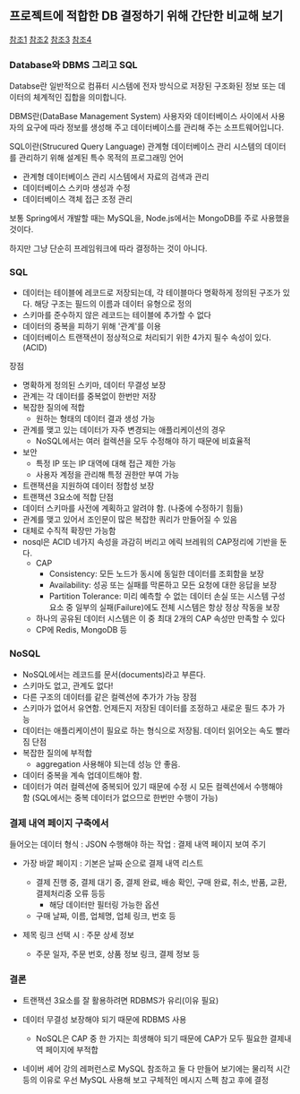 ## 프로젝트에 적합한 DB 결정하기 위해 간단한 비교해 보기
[참조1](https://khj93.tistory.com/entry/Database-RDBMS%EC%99%80-NOSQL-%EC%B0%A8%EC%9D%B4%EC%A0%90)
[참조2](https://github.com/gyoogle/tech-interview-for-developer/blob/master/Computer%20Science/Database/SQL%EA%B3%BC%20NOSQL%EC%9D%98%20%EC%B0%A8%EC%9D%B4.md)
[참조3](https://velog.io/@yejinh/%EB%8D%B0%EC%9D%B4%ED%84%B0%EB%B2%A0%EC%9D%B4%EC%8A%A4-SQL-NoSQL-pkk4zdy3au)
[참조4](https://dailyscat.gitbook.io/twis/database/nosql-1)
### Database와 DBMS 그리고 SQL
Databse란 일반적으로 컴퓨터 시스템에 전자 방식으로 저장된 구조화된 정보 또는 데이터의 체계적인 집합을 의미합니다.

DBMS란(DataBase Management System) 사용자와 데이터베이스 사이에서 사용자의 요구에 따라 정보를 생성해 주고 데이터베이스를 관리해 주는 소프트웨어입니다.

SQL이란(Strucured Query Language) 관계형 데이터베이스 관리 시스템의 데이터를 관리하기 위해 설계된 특수 목적의 프로그래밍 언어
- 관계형 데이터베이스 관리 시스템에서 자료의 검색과 관리
- 데이터베이스 스키마 생성과 수정
- 데이터베이스 객체 접근 조정 관리


보통 Spring에서 개발할 때는 MySQL을, Node.js에서는 MongoDB를 주로 사용했을 것이다.

하지만 그냥 단순히 프레임워크에 따라 결정하는 것이 아니다.

### SQL

- 데이터는 테이블에 레코드로 저장되는데, 각 테이블마다 명확하게 정의된 구조가 있다. 해당 구조는 필드의 이름과 데이터 유형으로 정의
- 스키마를 준수하지 않은 레코드는 테이블에 추가할 수 없다
- 데이터의 중복을 피하기 위해 '관계'를 이용
- 데이터베이스 트랜잭션이 정상적으로 처리되기 위한 4가지 필수 속성이 있다. (ACID)

장점
- 명확하게 정의된 스키마, 데이터 무결성 보장
- 관계는 각 데이터를 중복없이 한번만 저장
- 복잡한 질의에 적합
  - 원하는 형태의 데이터 결과 생성 가능
- 관계를 맺고 있는 데이터가 자주 변경되는 애플리케이션의 경우
  - NoSQL에서는 여러 컬렉션을 모두 수정해야 하기 때문에 비효율적
- 보안
  - 특정 IP 또는 IP 대역에 대해 접근 제한 가능
  - 사용자 계정을 관리해 특정 권한만 부여 가능
- 트랜잭션을 지원하여 데이터 정합성 보장
- 트랜잭션 3요소에 적합
단점
- 데이터 스키마를 사전에 계획하고 알려야 함. (나중에 수정하기 힘듦)
- 관계를 맺고 있어서 조인문이 많은 복잡한 쿼리가 만들어질 수 있음
- 대체로 수직적 확장만 가능함
- nosql은 ACID 네가지 속성을 과감히 버리고 에릭 브레워의 CAP정리에 기반을 둔다.
  - CAP
    - Consistency: 모든 노드가 동시에 동일한 데이터를 조회함을 보장
    - Availability: 성공 또는 실패를 막론하고 모든 요청에 대한 응답을 보장
    - Partition Tolerance: 미리 예측할 수 없는 데이터 손실 또는 시스템 구성 요소 중 일부의 실패(Failure)에도 전체 시스템은 항상 정상 작동을 보장
  - 하나의 공유된 데이터 시스템은 이 중 최대 2개의 CAP 속성만 만족할 수 있다
  - CP에 Redis, MongoDB 등

### NoSQL

- NoSQL에서는 레코드를 문서(documents)라고 부른다.
- 스키마도 없고, 관계도 없다!
- 다른 구조의 데이터를 같은 컬렉션에 추가가 가능
장점
- 스키마가 없어서 유연함. 언제든지 저장된 데이터를 조정하고 새로운 필드 추가 가능
- 데이터는 애플리케이션이 필요로 하는 형식으로 저장됨. 데이터 읽어오는 속도 빨라짐
단점
- 복잡한 질의에 부적합
  - aggregation 사용해야 되는데 성능 안 좋음.
- 데이터 중복을 계속 업데이트해야 함.
- 데이터가 여러 컬렉션에 중복되어 있기 때문에 수정 시 모든 컬렉션에서 수행해야 함 (SQL에서는 중복 데이터가 없으므로 한번만 수행이 가능)

### 결제 내역 페이지 구축에서
들어오는 데이터 형식 : JSON
수행해야 하는 작업 : 결제 내역 페이지 보여 주기
- 가장 바깥 페이지 : 기본은 날짜 순으로 결제 내역 리스트
  - 결제 진행 중, 결제 대기 중, 결제 완료, 배송 확인, 구매 완료, 취소, 반품, 교환, 결제처리중 오류 등등
    - 해당 데이터만 필터링 가능한 옵션
  - 구매 날짜, 이름, 업체명, 업체 링크, 번호 등
  
- 제목 링크 선택 시 : 주문 상세 정보
  - 주문 일자, 주문 번호, 상품 정보 링크, 결제 정보 등
  

### 결론
- 트랜잭션 3요소를 잘 활용하려면 RDBMS가 유리(이유 필요)
- 데이터 무결성 보장해야 되기 때문에 RDBMS 사용
  - NoSQL은 CAP 중 한 가지는 희생해야 되기 때문에 CAP가 모두 필요한 결제내역 페이지에 부적합

- 네이버 셰어 강의 레퍼런스로 MySQL 참조하고 둘 다 만들어 보기에는 물리적 시간 
등의 이유로 우선 MySQL 사용해 보고 구체적인 메시지 스펙 참고 후에 결정
